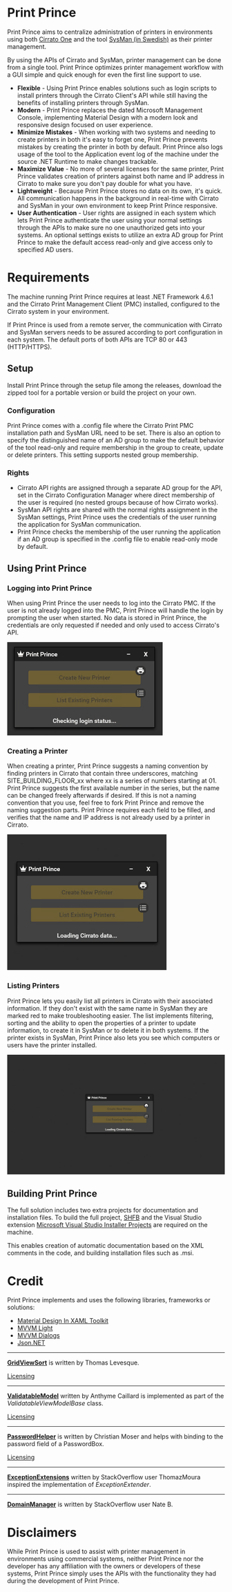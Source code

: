 # **Print Prince**
Print Prince aims to centralize administration of printers in environments using both [Cirrato One](https://www.lrsoutputmanagement.com/products/cirrato) and the tool [SysMan (in Swedish)](https://www.inera.se/tjanster/eklient/eklient/) as their printer management.

By using the APIs of Cirrato and SysMan, printer management can be done from a single tool. Print Prince optimizes printer management workflow with a GUI simple and quick enough for even the first line support to use.

* **Flexible** - Using Print Prince enables solutions such as login scripts to install printers through the Cirrato Client's API while still having the benefits of installing printers through SysMan.
* **Modern** - Print Prince replaces the dated Microsoft Management Console, implementing Material Design with a modern look and responsive design focused on user experience.
* **Minimize Mistakes** - When working with two systems and needing to create printers in both it's easy to forget one, Print Prince prevents mistakes by creating the printer in both by default. Print Prince also logs usage of the tool to the Application event log of the machine under the source .NET Runtime to make changes trackable.
* **Maximize Value** - No more of several licenses for the same printer, Print Prince validates creation of printers against both name and IP address in Cirrato to make sure you don't pay double for what you have.
* **Lightweight** - Because Print Prince stores no data on its own, it's quick. All communication happens in the background in real-time with Cirrato and SysMan in your own environment to keep Print Prince responsive.
* **User Authentication** - User rights are assigned in each system which lets Print Prince authenticate the user using your normal settings through the APIs to make sure no one unauthorized gets into your systems. An optional settings exists to utilize an extra AD group for Print Prince to make the default access read-only and give access only to specified AD users.

# Requirements
The machine running Print Prince requires at least .NET Framework 4.6.1 and the Cirrato Print Management Client (PMC) installed, configured to the Cirrato system in your environment.

If Print Prince is used from a remote server, the communication with Cirrato and SysMan servers needs to be assured according to port configuration in each system. The default ports of both APIs are TCP 80 or 443 (HTTP/HTTPS).

## **Setup**
Install Print Prince through the setup file among the releases, download the zipped tool for a portable version or build the project on your own.

### **Configuration**
Print Prince comes with a .config file where the Cirrato Print PMC installation path and SysMan URL need to be set. There is also an option to specify the distinguished name of an AD group to make the default behavior of the tool read-only and require membership in the group to create, update or delete printers. This setting supports nested group membership.

### **Rights**
* Cirrato API rights are assigned through a separate AD group for the API, set in the Cirrato Configuration Manager where direct membership of the user is required (no nested groups because of how Cirrato works).
* SysMan API rights are shared with the normal rights assignment in the SysMan settings, Print Prince uses the credentials of the user running the application for SysMan communication.
* Print Prince checks the membership of the user running the application if an AD group is specified in the .config file to enable read-only mode by default.

## **Using Print Prince**

### **Logging into Print Prince**
When using Print Prince the user needs to log into the Cirrato PMC. If the user is not already logged into the PMC, Print Prince will handle the login by prompting the user when started. No data is stored in Print Prince, the credentials are only requested if needed and only used to access Cirrato's API.

<img src="Login.gif">

### **Creating a Printer**
When creating a printer, Print Prince suggests a naming convention by finding printers in Cirrato that contain three underscores, matching SITE_BUILDING_FLOOR_xx where xx is a series of numbers starting at 01. Print Prince suggests the first available number in the series, but the name can be changed freely afterwards if desired. If this is not a naming convention that you use, feel free to fork Print Prince and remove the naming suggestion parts. Print Prince requires each field to be filled, and verifies that the name and IP address is not already used by a printer in Cirrato.

<img src="Create.gif">

### **Listing Printers**
Print Prince lets you easily list all printers in Cirrato with their associated information. If they don't exist with the same name in SysMan they are marked red to make troubleshooting easier. The list implements filtering, sorting and the ability to open the properties of a printer to update information, to create it in SysMan or to delete it in both systems. If the printer exists in SysMan, Print Prince also lets you see which computers or users have the printer installed.

<img src="List.gif">

## Building Print Prince
The full solution includes two extra projects for documentation and installation files. To build the full project, [SHFB](http://ewsoftware.github.io/SHFB) and the Visual Studio extension [Microsoft Visual Studio Installer Projects](https://marketplace.visualstudio.com/items?itemName=VisualStudioClient.MicrosoftVisualStudio2017InstallerProjects) are required on the machine.

This enables creation of automatic documentation based on the XML comments in the code, and building installation files such as .msi.

# Credit
Print Prince implements and uses the following libraries, frameworks or solutions:
* [Material Design In XAML Toolkit](https://github.com/MaterialDesignInXAML/MaterialDesignInXamlToolkit)
* [MVVM Light](http://www.mvvmlight.net/)
* [MVVM Dialogs](https://github.com/FantasticFiasco/mvvm-dialogs)
* [Json.NET](https://www.newtonsoft.com/json)

------

**[GridViewSort](http://www.thomaslevesque.com/2009/08/04/wpf-automatically-sort-a-gridview-continued/)** is written by Thomas Levesque.

[Licensing](https://www.thomaslevesque.com/about/#comment-105)

------

**[ValidatableModel](http://burnaftercoding.com/post/asynchronous-validation-with-wpf-4-5/")** written by Anthyme Caillard is implemented as part of the *ValidatableViewModelBase* class.

[Licensing](https://twitter.com/anthyme/status/1072923162600529923)

------

**[PasswordHelper](http://www.wpftutorial.net/PasswordBox.html)** is written by Christian Moser and helps with binding to the password field of a PasswordBox.

[Licensing](https://opensource.org/licenses/ms-pl.html)

------

**[ExceptionExtensions](https://stackoverflow.com/a/35084416)** written by StackOverflow user ThomazMoura inspired the implementation of *ExceptionExtender*.

------

**[DomainManager](https://stackoverflow.com/a/23390899)** is written by StackOverflow user Nate B.

# Disclaimers
While Print Prince is used to assist with printer management in environments using commercial systems, neither Print Prince nor the developer has any affiliation with the owners or developers of these systems, Print Prince simply uses the APIs with the functionality they had during the development of Print Prince.